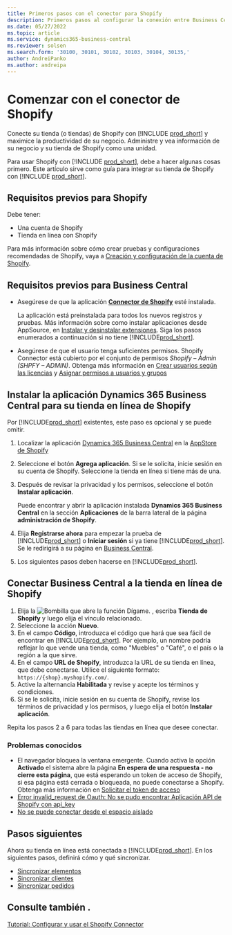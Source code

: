 ```yaml
---
title: Primeros pasos con el conector para Shopify
description: Primeros pasos al configurar la conexión entre Business Central y Shopify
ms.date: 05/27/2022
ms.topic: article
ms.service: dynamics365-business-central
ms.reviewer: solsen
ms.search.form: '30100, 30101, 30102, 30103, 30104, 30135,'
author: AndreiPanko
ms.author: andreipa
---
```


# Comenzar con el conector de Shopify

Conecte su tienda (o tiendas) de Shopify con [!INCLUDE [prod_short](../includes/prod_short.md)] y maximice la productividad de su negocio. Administre y vea información de su negocio y su tienda de Shopify como una unidad.

Para usar Shopify con [!INCLUDE [prod_short](../includes/prod_short.md)], debe a hacer algunas cosas primero. Este artículo sirve como guía para integrar su tienda de Shopify con [!INCLUDE [prod_short](../includes/prod_short.md)].

## Requisitos previos para Shopify

Debe tener:

- Una cuenta de Shopify
- Tienda en línea con Shopify

Para más información sobre cómo crear pruebas y configuraciones recomendadas de Shopify, vaya a [Creación y configuración de la cuenta de Shopify](shopify-account.md).

## Requisitos previos para Business Central

- Asegúrese de que la aplicación **[Connector de Shopify](https://go.microsoft.com/fwlink/?linkid=2196238)** esté instalada.

  La aplicación está preinstalada para todos los nuevos registros y pruebas. Más información sobre como instalar aplicaciones desde AppSource, en [Instalar y desinstalar extensiones](../ui-extensions-install-uninstall.md#install). Siga los pasos enumerados a continuación si no tiene [!INCLUDE[prod_short](../includes/prod_short.md)].

- Asegúrese de que el usuario tenga suficientes permisos. Shopify Connector está cubierto por el conjunto de permisos *Shopify – Admin (SHPFY – ADMIN)*. Obtenga más información en [Crear usuarios según las licencias](../ui-how-users-permissions.md) y [Asignar permisos a usuarios y grupos](../ui-define-granular-permissions.md)


## Instalar la aplicación Dynamics 365 Business Central para su tienda en línea de Shopify

Por [!INCLUDE[prod_short](../includes/prod_short.md)] existentes, este paso es opcional y se puede omitir.

1. Localizar la aplicación [Dynamics 365 Business Central](https://apps.shopify.com/dynamics-365-business-central) en la [AppStore de Shopify](https://apps.shopify.com/)
2. Seleccione el botón **Agrega aplicación**. Si se le solicita, inicie sesión en su cuenta de Shopify. Seleccione la tienda en línea si tiene más de una.
3. Después de revisar la privacidad y los permisos, seleccione el botón **Instalar aplicación**.

   Puede encontrar y abrir la aplicación instalada **Dynamics 365 Business Central** en la sección **Aplicaciones** de la barra lateral de la página **administración de Shopify**.
4. Elija **Registrarse ahora** para empezar la prueba de [!INCLUDE[prod_short](../includes/prod_short.md)] o **Iniciar sesión** si ya tiene [!INCLUDE[prod_short](../includes/prod_short.md)]. Se le redirigirá a su página en [Business Central](https://businesscentral.dynamics.com).
5. Los siguientes pasos deben hacerse en [!INCLUDE[prod_short](../includes/prod_short.md)].

## Conectar Business Central a la tienda en línea de Shopify

1. Elija la ![Bombilla que abre la función Dígame.](../media/ui-search/search_small.png "Dígame qué desea hacer") , escriba **Tienda de Shopify** y luego elija el vínculo relacionado.
2. Seleccione la acción **Nuevo**.  
3. En el campo **Código**, introduzca el código que hará que sea fácil de encontrar en [!INCLUDE[prod_short](../includes/prod_short.md)]. Por ejemplo, un nombre podría reflejar lo que vende una tienda, como "Muebles" o "Café", o el país o la región a la que sirve.
4. En el campo **URL de Shopify**, introduzca la URL de su tienda en línea, que debe conectarse. Utilice el siguiente formato: `https://{shop}.myshopify.com/`.
5. Active la alternancia **Habilitada** y revise y acepte los términos y condiciones.
6. Si se le solicita, inicie sesión en su cuenta de Shopify, revise los términos de privacidad y los permisos, y luego elija el botón **Instalar aplicación**.

Repita los pasos 2 a 6 para todas las tiendas en línea que desee conectar.

### Problemas conocidos

- El navegador bloquea la ventana emergente. Cuando activa la opción **Activado** el sistema abre la página **En espera de una respuesta - no cierre esta página**, que está esperando un token de acceso de Shopify, si esa página está cerrada o bloqueada, no puede conectarse a Shopify. Obtenga más información en [Solicitar el token de acceso](troubleshoot.md#request-the-access-token)
- [Error invalid_request de Oauth: No se pudo encontrar Aplicación API de Shopify con api_key](troubleshoot.md#oauth-error-invalid_request-could-not-find-shopify-api-application-with-api_key)
- [No se puede conectar desde el espacio aislado](troubleshoot.md#verify-and-enable-permissions-to-make-http-requests-when-running-in-a-non-production-environment)


## Pasos siguientes

Ahora su tienda en línea está conectada a [!INCLUDE[prod_short](../includes/prod_short.md)]. En los siguientes pasos, definirá cómo y qué sincronizar.

- [Sincronizar elementos](synchronize-items.md)
- [Sincronizar clientes](synchronize-customers.md)
- [Sincronizar pedidos](synchronize-orders.md)

## Consulte también .

[Tutorial: Configurar y usar el Shopify Connector](walkthrough-setting-up-and-using-shopify.md)  


